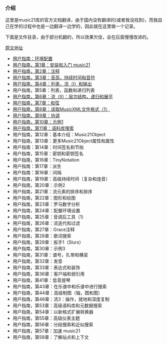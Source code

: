 ### 介绍

这里是music21库的官方文档翻译，由于国内没有翻译的(或者我没找到)，而我自己在学的过程中也是一边翻译一边学的，因此就在这里做一个记录。

下面是文件目录，由于部分机翻的，所以效果欠佳，会在后面慢慢改进的。

[原文地址](https://web.mit.edu/music21/doc/usersGuide/index.html)

- [用户指南：环境配置](https://github.com/UncoDong/music21-translate/blob/master/用户文档/music21环境配置.ipynb)
- [用户指南，第1章：安装和入门 music21](https://github.com/UncoDong/music21-translate/blob/master/用户文档/第1章-基础入门music21.ipynb)
- [用户指南，第2章：注释](https://github.com/UncoDong/music21-translate/blob/master/用户文档/第2章-Notes.ipynb)
- [用户指南，第3章：音高，持续时间和音符](https://github.com/UncoDong/music21-translate/blob/master/用户文档/第3章-音高和持续时间和歌词.ipynb)
- [用户指南，第4章：列表，流（I）和输出](https://github.com/UncoDong/music21-translate/blob/master/用户文档/第4章-列表，流(1)和输出.ipynb)
- 用户指南，第5章：列表，函数和递归列表
- [用户指南，第6章：流（II）：层次结构，递归和展平](https://github.com/UncoDong/music21-translate/blob/master/用户文档/第6章-流(2)层次结构,递归,和展开.ipynb)
- [用户指南，第7章：和弦](https://github.com/UncoDong/music21-translate/blob/master/用户文档/第7章-和弦.ipynb)
- [用户指南，第8章：读取MusicXML文件格式（1）](https://github.com/UncoDong/music21-translate/blob/master/用户文档/第8章-读取musicXML文件格式.ipynb)
- [用户指南，第9章：协调](https://github.com/UncoDong/music21-translate/blob/master/用户文档/第9章-Chordify.ipynb)
- [用户指南，第10章：示例1](https://github.com/UncoDong/music21-translate/blob/master/用户文档/第10章-示例.ipynb)
- [用户指南，第11章：语料库搜索](https://github.com/UncoDong/music21-translate/blob/master/用户文档/第11章-语料库搜索.ipynb)
- 用户指南，第12章：基本介绍：Music21Object
- 用户指南，第13章：更多Music21Object属性和属性
- 用户指南：第14章：时间签名和节拍
- 用户指南，第15章：密钥和密钥签名
- 用户指南，第16章：TinyNotation
- 用户指南：第17章：派生
- 用户指南：第18章：间隔
- 用户指南，第19章：高级持续时间（复杂和连音）
- 用户指南，第20章：示例2
- 用户指南，第21章：流元素的排序和排序
- 用户指南，第22章：图形和绘图
- 用户指南，第23章：罗马数字分析
- 用户指南，第24章：配置环境设置
- 用户指南，第25章：音调后工具（1）
- 用户指南，第26章：流迭代和过滤
- 用户指南，第27章：Grace注释
- 用户指南，第28章：歌词搜索
- 用户指南，第29章：扳手1（Slurs）
- 用户指南，第30章：示例3
- 用户指南，第31章：谱号，扎带和横梁
- 用户指南，第32章：发音
- 用户指南，第33章：表达式和装饰
- 用户指南，第36章：客户端和弱引用
- 用户指南，第41章：低音提琴
- 用户指南，第43章：在乐谱中和乐谱中进行搜索
- 用户指南，第44章：高级制图（轴，图和图）
- 用户指南，第46章：流3：操作，就地和深度复制
- 用户指南，第53章：高级语料库和元数据搜索
- 用户指南，第54章：以新格式扩展转换器
- 用户指南，第55章：高级仪表主题
- 用户指南，第56章：分段搜索和近似搜索
- 用户指南，第57章：加速 music21
- 用户指南，第58章：了解站点和上下文